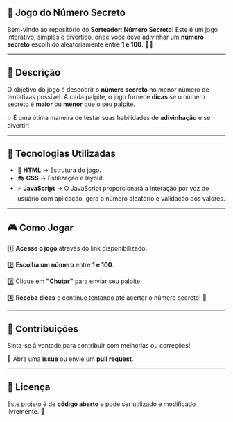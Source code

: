 ## **🎯 Jogo do Número Secreto**

Bem-vindo ao repositório do **Sorteador: Número Secreto**! Este é um jogo interativo, simples e divertido, onde você deve adivinhar um **número secreto** escolhido aleatoriamente entre **1 e 100**. 🕵️‍♂️

---

## 📌 **Descrição**

O objetivo do jogo é descobrir o **número secreto** no menor número de tentativas possível. A cada palpite, o jogo fornece **dicas** se o número secreto é **maior** ou **menor** que o seu palpite. 

💡 É uma ótima maneira de testar suas habilidades de **adivinhação** e se divertir!

---

## 🚀 **Tecnologias Utilizadas**

- 🎨 **HTML** → Estrutura do jogo.
- 🎭 **CSS** → Estilização e layout.
- ⚡ **JavaScript** → O JavaScript proporcionará a interação por voz do usuário com aplicação, gera o número aleatório e validação dos valores.

---

## 🎮 **Como Jogar**

1️⃣ **Acesse o jogo** através do link disponibilizado.

2️⃣ **Escolha um número** entre **1 e 100**.

3️⃣ Clique em **"Chutar"** para enviar seu palpite.

4️⃣ **Receba dicas** e continue tentando até acertar o número secreto! 🎉

---


## 🤝 **Contribuições**

Sinta-se à vontade para contribuir com melhorias ou correções! 

📌 Abra uma **issue** ou envie um **pull request**.

---

## 📜 **Licença**

Este projeto é de **código aberto** e pode ser utilizado e modificado livremente. 🚀

